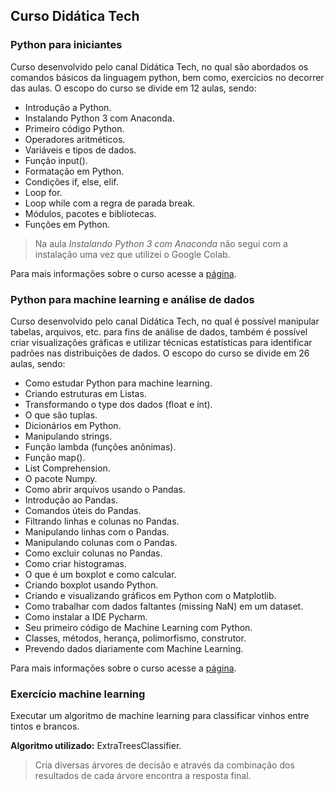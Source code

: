 ## Curso Didática Tech
### Python para iniciantes
Curso desenvolvido pelo canal Didática Tech, no qual são abordados os comandos básicos da linguagem python, bem como,  exercícios no decorrer das aulas.
O escopo do curso se divide em 12 aulas, sendo:

 - Introdução a Python.
 - Instalando Python 3 com Anaconda.
 - Primeiro código Python.
 - Operadores aritméticos.
 - Variáveis e tipos de dados.
 - Função input().
 - Formatação em Python.
 - Condições if, else, elif.
 - Loop for.
 - Loop while com a regra de parada break.
 - Módulos, pacotes e bibliotecas.
 - Funções em Python.

> Na aula *Instalando Python 3 com Anaconda* não segui com a instalação uma vez que utilizei o Google Colab.

Para mais informações sobre o curso acesse a [página](https://didatica.tech/curso-de-python-online-para-iniciantes/).

### Python para machine learning e análise de dados
Curso desenvolvido pelo canal Didática Tech, no qual é possível manipular tabelas, arquivos, etc. para fins de análise de dados, também é possível criar visualizações gráficas e utilizar técnicas estatísticas para identificar padrões nas distribuições de dados.
O escopo do curso se divide em 26  aulas, sendo:

 - Como estudar Python para machine learning.
 - Criando estruturas em Listas.
 - Transformando o type dos dados (float e int).
 - O que são tuplas.
 - Dicionários em Python.
 - Manipulando strings.
 - Função lambda (funções anônimas).
 - Função map().
 - List Comprehension.
 - O pacote Numpy.
 - Como abrir arquivos usando o Pandas.
 - Introdução ao Pandas.
 - Comandos úteis do Pandas.
 - Filtrando linhas e colunas no Pandas.
 - Manipulando linhas com o Pandas.
 - Manipulando colunas com o Pandas.
 - Como excluir colunas no Pandas.
 - Como criar histogramas.
 - O que é um boxplot e como calcular.
 - Criando boxplot usando Python.
 - Criando e visualizando gráficos em Python com o Matplotlib.
 - Como trabalhar com dados faltantes (missing NaN) em um dataset.
 - Como instalar a IDE Pycharm.
 - Seu primeiro código de Machine Learning com Python.
 - Classes, métodos, herança, polimorfismo, construtor.
 - Prevendo dados diariamente com Machine Learning.

Para mais informações sobre o curso acesse a [página](https://didatica.tech/curso-de-python-para-machine-learning-e-ciencia-de-dados-gratuito/).


### Exercício machine learning
Executar um algoritmo de machine learning para classificar vinhos entre tintos e brancos.

**Algoritmo utilizado:** ExtraTreesClassifier.

> Cria diversas árvores de decisão e através da combinação dos resultados de cada árvore encontra a resposta final.
